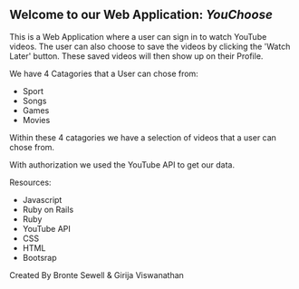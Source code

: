 ## Welcome to our Web Application: *YouChoose*

This is a Web Application where a user can sign in to watch YouTube videos. The user can also choose to save the videos by clicking the 'Watch Later' button. These saved videos will then show up on their Profile.

We have 4 Catagories that a User can chose from:
- Sport
- Songs
- Games
- Movies

Within these 4 catagories we have a selection of videos that a user can chose from. 

With authorization we used the YouTube API to get our data.

Resources:
- Javascript
- Ruby on Rails
- Ruby
- YouTube API
- CSS
- HTML
- Bootsrap


Created By Bronte Sewell & Girija Viswanathan